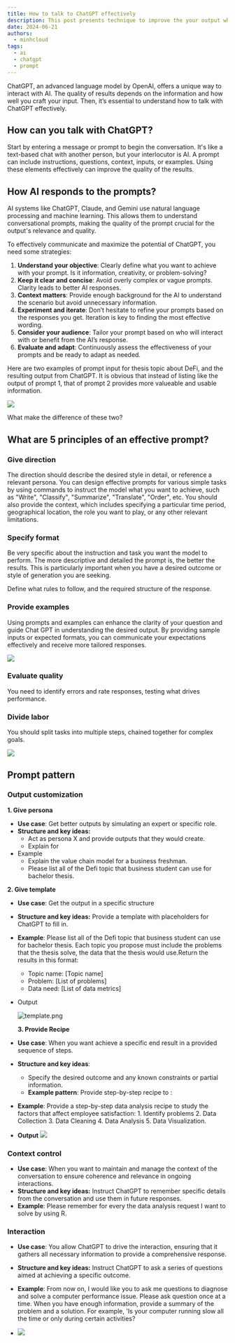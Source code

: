```yaml
---
title: How to talk to ChatGPT effectively
description: This post presents technique to improve the your output when prompting ChatGPT.
date: 2024-06-21
authors:
  - minhcloud
tags:
  - ai
  - chatgpt
  - prompt
---
```


ChatGPT, an advanced language model by OpenAI, offers a unique way to interact with AI. The quality of results depends on the information and how well you craft your input. Then, it’s essential to understand how to talk with ChatGPT effectively.

## How can you talk with ChatGPT?

Start by entering a message or prompt to begin the conversation. It's like a text-based chat with another person, but your interlocutor is AI. A prompt can include instructions, questions, context, inputs, or examples. Using these elements effectively can improve the quality of the results.

## How AI responds to the prompts?

AI systems like ChatGPT, Claude, and Gemini use natural language processing and machine learning. This allows them to understand conversational prompts, making the quality of the prompt crucial for the output's relevance and quality.

To effectively communicate and maximize the potential of ChatGPT, you need some strategies:

1. **Understand your objective**: Clearly define what you want to achieve with your prompt. Is it information, creativity, or problem-solving?
2. **Keep it clear and concise**: Avoid overly complex or vague prompts. Clarity leads to better AI responses.
3. **Context matters**: Provide enough background for the AI to understand the scenario but avoid unnecessary information.
4. **Experiment and iterate**: Don’t hesitate to refine your prompts based on the responses you get. Iteration is key to finding the most effective wording.
5. **Consider your audience**: Tailor your prompt based on who will interact with or benefit from the AI’s response.
6. **Evaluate and adapt**: Continuously assess the effectiveness of your prompts and be ready to adapt as needed.

Here are two examples of prompt input for thesis topic about DeFi, and the resulting output from ChatGPT. It is obvious that instead of listing like the output of prompt 1, that of prompt 2 provides more valueable and usable information.

![](assets/how-to-talk-to-chatgpt-effectively_compare.webp)

What make the difference of these two?

## What are 5 principles of an effective prompt?

### Give direction

The direction should describe the desired style in detail, or reference a relevant persona. You can design effective prompts for various simple tasks by using commands to instruct the model what you want to achieve, such as "Write", "Classify", "Summarize", "Translate", "Order", etc. You should also provide the context, which includes specifying a particular time period, geographical location, the role you want to play, or any other relevant limitations.

### Specify format

Be very specific about the instruction and task you want the model to perform. The more descriptive and detailed the prompt is, the better the results. This is particularly important when you have a desired outcome or style of generation you are seeking.

Define what rules to follow, and the required structure of the response.

### Provide examples

Using prompts and examples can enhance the clarity of your question and guide Chat GPT in understanding the desired output. By providing sample inputs or expected formats, you can communicate your expectations effectively and receive more tailored responses.

![](assets/how-to-talk-to-chatgpt-effectively_prompt-1.webp)

### Evaluate quality

You need to identify errors and rate responses, testing what drives performance.

### Divide labor

You should split tasks into multiple steps, chained together for complex goals.

![](assets/how-to-talk-to-chatgpt-effectively_clean-shot-2024-06-11-at-17-07-19-2x.webp)

## Prompt pattern

### Output customization

**1. Give persona**

- **Use case**: Get better outputs by simulating an expert or specific role.
- **Structure and key ideas:**
  - Act as persona X and provide outputs that they would create.
  - Explain <term> for <personaX>
- Example
  - Explain the value chain model for a business freshman.
  - Please list all of the Defi topic that business student can use for bachelor thesis.

**2. Give template**

- **Use case**: Get the output in a specific structure
- **Structure and key ideas:** Provide a template with placeholders for ChatGPT to fill in.
- **Example**: Please list all of the Defi topic that business student can use for bachelor thesis. Each topic you propose must include the problems that the thesis solve, the data that the thesis would use.Return the results in this format:
  - Topic name: [Topic name]
  - Problem: [List of problems]
  - Data need: [List of data metrics]
- Output

  ![template.png](assets/how-to-talk-to-chatgpt-effectively_template.webp)

  **3. Provide Recipe**

- **Use case**: When you want achieve a specific end result in a provided sequence of steps.
- **Structure and key ideas**:
  - Specify the desired outcome and any known constraints or partial information.
  - **Example pattern**: Provide step-by-step recipe to <do something>: <list your self-defined sequence of steps>
- **Example**: Provide a step-by-step data analysis recipe to study the factors that affect employee satisfaction: 1. Identify problems 2. Data Collection 3. Data Cleaning 4. Data Analysis 5. Data Visualization.
- **Output**
  ![](assets/how-to-talk-to-chatgpt-effectively_recepie.webp)

### Context control

- **Use case**: When you want to maintain and manage the context of the conversation to ensure coherence and relevance in ongoing interactions.
- **Structure and key ideas:** Instruct ChatGPT to remember specific details from the conversation and use them in future responses.
- **Example**: Please remember for every the data analysis request I want to solve by using R.

### Interaction

- **Use case**: You allow ChatGPT to drive the interaction, ensuring that it gathers all necessary information to provide a comprehensive response.
- **Structure and key ideas:** Instruct ChatGPT to ask a series of questions aimed at achieving a specific outcome.
- **Example**: From now on, I would like you to ask me questions to diagnose and solve a computer performance issue. Please ask question once at a time. When you have enough information, provide a summary of the problem and a solution. For example, 'Is your computer running slow all the time or only during certain activities?

- ![](assets/how-to-talk-to-chatgpt-effectively_clean-shot-2024-06-21-at-14-02-56-2x.webp)
